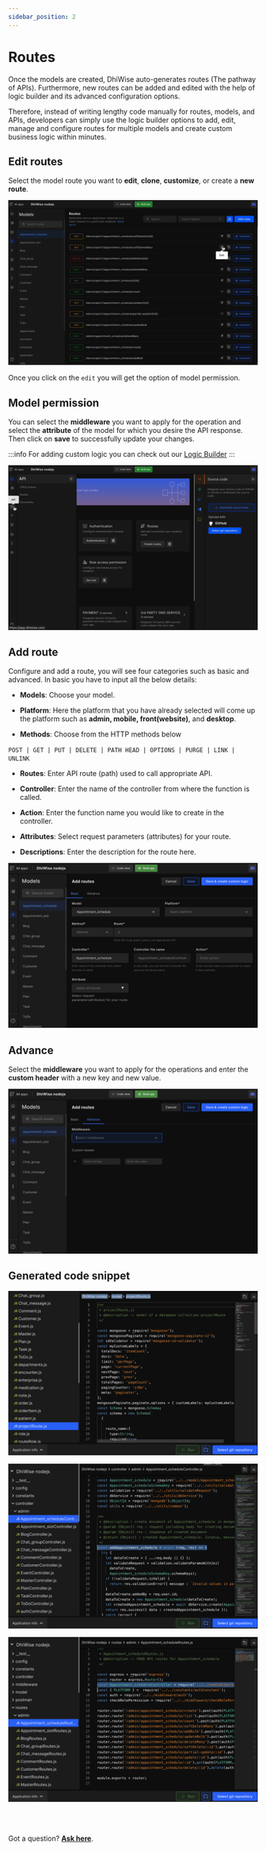 ```yaml
---
sidebar_position: 2
---
```


# Routes

Once the models are created, DhiWise auto-generates routes (The pathway of APIs). Furthermore, new routes can be added and edited with the help of logic builder and its advanced configuration options.  


Therefore, instead of writing lengthy code manually for routes, models, and APIs, developers can simply use the logic builder options to add, edit, manage and configure routes for multiple models and create custom business logic within minutes.

## Edit routes

Select the model route you want to **edit**, **clone**, **customize**, or create a **new route**.


![Example banner](./img/routes/Edit-routes.gif)

Once you click on the `edit` you will get the option of model permission. 


## Model permission

You can select the **middleware** you want to apply for the operation and select the **attribute** of the model for which you desire the API response. Then click on **save** to successfully update your changes. 

:::info
For adding custom logic you can check out our <a href="">Logic Builder</a>
:::

<!-- ![Example banner](./img/edit-routes.gif) -->
![Example banner](./img/routes/model-permission.gif)

## Add route

Configure and add a route, you will see four categories such as basic and advanced.
In basic you have to input all the below details:

- **Models**: Choose your model.

- **Platform**: Here the platform that you have already selected will come up the platform such as **admin, mobile, front(website)**, and **desktop**. 

- **Methods**: Choose from the HTTP methods below 

`POST | GET | PUT | DELETE | PATH HEAD | OPTIONS | PURGE | LINK | UNLINK`

- **Routes**: Enter API route (path) used to call appropriate API.

- **Controller**: Enter the name of the controller from where the function is called.

- **Action**: Enter the function name you would like to create in the controller.

- **Attributes**: Select request parameters (attributes) for your route.

- **Descriptions**: Enter the description for the route here.

<!-- ![Example banner](./img/basic-route.png) -->
![Example banner](./img/routes/Add-routes.png)

## Advance

Select the **middleware** you want to apply for the operations and enter the **custom header** with a new key and new value. 

![Example banner](./img/routes/Advance.png)

## Generated code snippet


![Example banner](./img/routes/Generated-code-snippet.png)

![Example banner](./img/routes/Generated-code-snippet1.png)

![Example banner](./img/routes/Generated-code-snippet2.png)


<br/>
<br/>

Got a question? [**Ask here**](https://discord.com/invite/rFMnCG5MZ7).